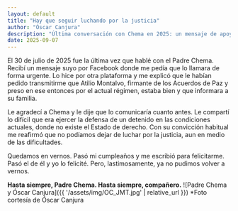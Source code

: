 ```yaml
---
layout: default
title: "Hay que seguir luchando por la justicia"
author: "Óscar Canjura"
description: "Última conversación con Chema en 2025: un mensaje de apoyo y convicción de seguir luchando por la justicia pese a las dificultades."
date: 2025-09-07
---
```

El 30 de julio de 2025 fue la última vez que hablé con el Padre Chema. Recibí un mensaje suyo por Facebook donde me pedía que lo llamara de forma urgente. Lo hice por otra plataforma y me explicó que le habían pedido transmitirme que Atilio Montalvo, firmante de los Acuerdos de Paz y preso en ese entonces por el actual régimen, estaba bien y que informara a su familia.  

Le agradecí a Chema y le dije que lo comunicaría cuanto antes. Le compartí lo difícil que era ejercer la defensa de un detenido en las condiciones actuales, donde no existe el Estado de derecho. Con su convicción habitual me reafirmó que no podíamos dejar de luchar por la justicia, aun en medio de las dificultades.  

Quedamos en vernos. Pasó mi cumpleaños y me escribió para felicitarme. Pasó el de él y yo lo felicité. Pero, lastimosamente, ya no pudimos volver a vernos.  

**Hasta siempre, Padre Chema. Hasta siempre, compañero.**
![Padre Chema y Óscar Canjura]({{ '/assets/img/OC_JMT.jpg' | relative_url }})
*Foto cortesía de Óscar Canjura
